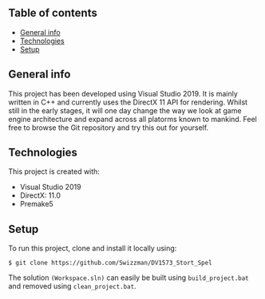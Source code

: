 ## Table of contents
* [General info](#general-info)
* [Technologies](#technologies)
* [Setup](#setup)

## General info
This project has been developed using Visual Studio 2019.
It is mainly written in C++ and currently uses the DirectX 11 API for rendering. Whilst still in the early stages, it will one day change the way we look at game engine architecture and expand across all platorms known to mankind. Feel free to browse the Git repository and try this out for yourself.
	
## Technologies
This project is created with:
* Visual Studio 2019
* DirectX: 11.0
* Premake5
	
## Setup
To run this project, clone and install it locally using:

```
$ git clone https://github.com/Swizzman/DV1573_Stort_Spel
```
The solution `(Workspace.sln)` can easily be built using `build_project.bat` and removed using `clean_project.bat`.
